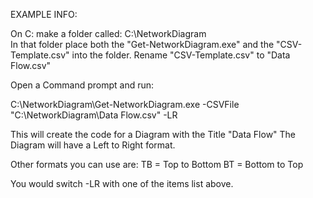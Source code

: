 EXAMPLE INFO:

On C: make a folder called: C:\NetworkDiagram\
In that folder place both the "Get-NetworkDiagram.exe" and the "CSV-Template.csv" into the folder.
Rename "CSV-Template.csv" to "Data Flow.csv"

Open a Command prompt and run:

C:\NetworkDiagram\Get-NetworkDiagram.exe -CSVFile "C:\NetworkDiagram\Data Flow.csv" -LR

This will create the code for a Diagram with the Title "Data Flow"
The Diagram will have a Left to Right format.

Other formats you can use are:
TB = Top to Bottom
BT = Bottom to Top

You would switch -LR with one of the items list above.
